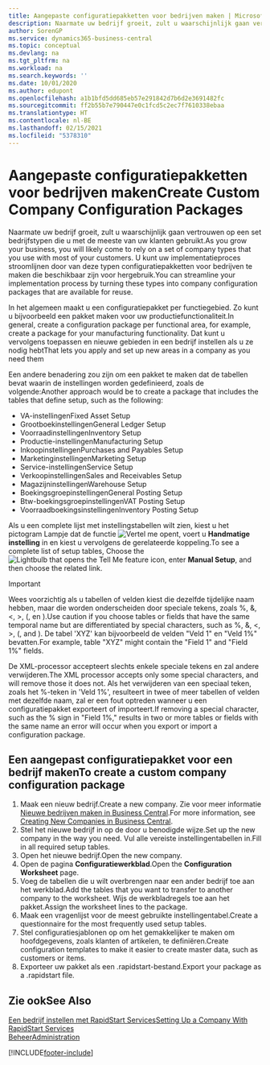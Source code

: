 ```yaml
---
title: Aangepaste configuratiepakketten voor bedrijven maken | Microsoft Docs
description: Naarmate uw bedrijf groeit, zult u waarschijnlijk gaan vertrouwen op een set bedrijfstypen die u met de meeste van uw klanten gebruikt. U kunt uw implementatieproces stroomlijnen door van deze typen configuratiepakketten voor bedrijven te maken die beschikbaar zijn voor hergebruik.
author: SorenGP
ms.service: dynamics365-business-central
ms.topic: conceptual
ms.devlang: na
ms.tgt_pltfrm: na
ms.workload: na
ms.search.keywords: ''
ms.date: 10/01/2020
ms.author: edupont
ms.openlocfilehash: a1b1bfd5dd685eb57e291842d7b6d2e3691482fc
ms.sourcegitcommit: ff2b55b7e790447e0c1fcd5c2ec7f7610338ebaa
ms.translationtype: HT
ms.contentlocale: nl-BE
ms.lasthandoff: 02/15/2021
ms.locfileid: "5378310"
---
```

# <a name="create-custom-company-configuration-packages"></a><span data-ttu-id="5670d-104">Aangepaste configuratiepakketten voor bedrijven maken</span><span class="sxs-lookup"><span data-stu-id="5670d-104">Create Custom Company Configuration Packages</span></span>
<span data-ttu-id="5670d-105">Naarmate uw bedrijf groeit, zult u waarschijnlijk gaan vertrouwen op een set bedrijfstypen die u met de meeste van uw klanten gebruikt.</span><span class="sxs-lookup"><span data-stu-id="5670d-105">As you grow your business, you will likely come to rely on a set of company types that you use with most of your customers.</span></span> <span data-ttu-id="5670d-106">U kunt uw implementatieproces stroomlijnen door van deze typen configuratiepakketten voor bedrijven te maken die beschikbaar zijn voor hergebruik.</span><span class="sxs-lookup"><span data-stu-id="5670d-106">You can streamline your implementation process by turning these types into company configuration packages that are available for reuse.</span></span>  

<span data-ttu-id="5670d-107">In het algemeen maakt u een configuratiepakket per functiegebied. Zo kunt u bijvoorbeeld een pakket maken voor uw productiefunctionaliteit.</span><span class="sxs-lookup"><span data-stu-id="5670d-107">In general, create a configuration package per functional area, for example, create a package for your manufacturing functionality.</span></span> <span data-ttu-id="5670d-108">Dat kunt u vervolgens toepassen en nieuwe gebieden in een bedrijf instellen als u ze nodig hebt</span><span class="sxs-lookup"><span data-stu-id="5670d-108">That lets you apply and set up new areas in a company as you need them</span></span>  

<span data-ttu-id="5670d-109">Een andere benadering zou zijn om een pakket te maken dat de tabellen bevat waarin de instellingen worden gedefinieerd, zoals de volgende:</span><span class="sxs-lookup"><span data-stu-id="5670d-109">Another approach would be to create a package that includes the tables that define setup, such as the following:</span></span>  

-   <span data-ttu-id="5670d-110">VA-instellingen</span><span class="sxs-lookup"><span data-stu-id="5670d-110">Fixed Asset Setup</span></span>  
-   <span data-ttu-id="5670d-111">Grootboekinstellingen</span><span class="sxs-lookup"><span data-stu-id="5670d-111">General Ledger Setup</span></span>  
-   <span data-ttu-id="5670d-112">Voorraadinstellingen</span><span class="sxs-lookup"><span data-stu-id="5670d-112">Inventory Setup</span></span>  
-   <span data-ttu-id="5670d-113">Productie-instellingen</span><span class="sxs-lookup"><span data-stu-id="5670d-113">Manufacturing Setup</span></span>  
-   <span data-ttu-id="5670d-114">Inkoopinstellingen</span><span class="sxs-lookup"><span data-stu-id="5670d-114">Purchases and Payables Setup</span></span>  
-   <span data-ttu-id="5670d-115">Marketinginstellingen</span><span class="sxs-lookup"><span data-stu-id="5670d-115">Marketing Setup</span></span>  
-   <span data-ttu-id="5670d-116">Service-instellingen</span><span class="sxs-lookup"><span data-stu-id="5670d-116">Service Setup</span></span>  
-   <span data-ttu-id="5670d-117">Verkoopinstellingen</span><span class="sxs-lookup"><span data-stu-id="5670d-117">Sales and Receivables Setup</span></span>  
-   <span data-ttu-id="5670d-118">Magazijninstellingen</span><span class="sxs-lookup"><span data-stu-id="5670d-118">Warehouse Setup</span></span>  
-   <span data-ttu-id="5670d-119">Boekingsgroepinstellingen</span><span class="sxs-lookup"><span data-stu-id="5670d-119">General Posting Setup</span></span>  
-   <span data-ttu-id="5670d-120">Btw-boekingsgroepinstellingen</span><span class="sxs-lookup"><span data-stu-id="5670d-120">VAT Posting Setup</span></span>  
-   <span data-ttu-id="5670d-121">Voorraadboekingsinstellingen</span><span class="sxs-lookup"><span data-stu-id="5670d-121">Inventory Posting Setup</span></span>  

<span data-ttu-id="5670d-122">Als u een complete lijst met instellingstabellen wilt zien, kiest u het pictogram Lampje dat de functie ![Vertel me opent](media/ui-search/search_small.png "Vertel me wat u wilt doen"), voert u **Handmatige instelling** in en kiest u vervolgens de gerelateerde koppeling.</span><span class="sxs-lookup"><span data-stu-id="5670d-122">To see a complete list of setup tables, Choose the ![Lightbulb that opens the Tell Me feature](media/ui-search/search_small.png "Tell me what you want to do") icon, enter **Manual Setup**, and then choose the related link.</span></span>  

> [!IMPORTANT]
> <span data-ttu-id="5670d-123">Wees voorzichtig als u tabellen of velden kiest die dezelfde tijdelijke naam hebben, maar die worden onderscheiden door speciale tekens, zoals %, &, <, >, (, en ).</span><span class="sxs-lookup"><span data-stu-id="5670d-123">Use caution if you choose tables or fields that have the same temporal name but are differentiated by special characters, such as %, &, <, >, (, and ).</span></span> <span data-ttu-id="5670d-124">De tabel 'XYZ' kan bijvoorbeeld de velden "Veld 1" en "Veld 1%" bevatten.</span><span class="sxs-lookup"><span data-stu-id="5670d-124">For example, table "XYZ" might contain the "Field 1" and "Field 1%" fields.</span></span>
>
> <span data-ttu-id="5670d-125">De XML-processor accepteert slechts enkele speciale tekens en zal andere verwijderen.</span><span class="sxs-lookup"><span data-stu-id="5670d-125">The XML processor accepts only some special characters, and will remove those it does not.</span></span> <span data-ttu-id="5670d-126">Als het verwijderen van een speciaal teken, zoals het %-teken in 'Veld 1%', resulteert in twee of meer tabellen of velden met dezelfde naam, zal er een fout optreden wanneer u een configuratiepakket exporteert of importeert.</span><span class="sxs-lookup"><span data-stu-id="5670d-126">If removing a special character, such as the % sign in "Field 1%," results in two or more tables or fields with the same name an error will occur when you export or import a configuration package.</span></span>

## <a name="to-create-a-custom-company-configuration-package"></a><span data-ttu-id="5670d-127">Een aangepast configuratiepakket voor een bedrijf maken</span><span class="sxs-lookup"><span data-stu-id="5670d-127">To create a custom company configuration package</span></span>  
1.  <span data-ttu-id="5670d-128">Maak een nieuw bedrijf.</span><span class="sxs-lookup"><span data-stu-id="5670d-128">Create a new company.</span></span> <span data-ttu-id="5670d-129">Zie voor meer informatie [Nieuwe bedrijven maken in Business Central](about-new-company.md).</span><span class="sxs-lookup"><span data-stu-id="5670d-129">For more information, see [Creating New Companies in Business Central](about-new-company.md).</span></span>  
3.  <span data-ttu-id="5670d-130">Stel het nieuwe bedrijf in op de door u benodigde wijze.</span><span class="sxs-lookup"><span data-stu-id="5670d-130">Set up the new company in the way you need.</span></span> <span data-ttu-id="5670d-131">Vul alle vereiste instellingentabellen in.</span><span class="sxs-lookup"><span data-stu-id="5670d-131">Fill in all required setup tables.</span></span>  
4.  <span data-ttu-id="5670d-132">Open het nieuwe bedrijf.</span><span class="sxs-lookup"><span data-stu-id="5670d-132">Open the new company.</span></span>
5. <span data-ttu-id="5670d-133">Open de pagina **Configuratiewerkblad**.</span><span class="sxs-lookup"><span data-stu-id="5670d-133">Open the **Configuration Worksheet** page.</span></span>  
6.  <span data-ttu-id="5670d-134">Voeg de tabellen die u wilt overbrengen naar een ander bedrijf toe aan het werkblad.</span><span class="sxs-lookup"><span data-stu-id="5670d-134">Add the tables that you want to transfer to another company to the worksheet.</span></span> <span data-ttu-id="5670d-135">Wijs de werkbladregels toe aan het pakket.</span><span class="sxs-lookup"><span data-stu-id="5670d-135">Assign the worksheet lines to the package.</span></span>  
7.  <span data-ttu-id="5670d-136">Maak een vragenlijst voor de meest gebruikte instellingentabel.</span><span class="sxs-lookup"><span data-stu-id="5670d-136">Create a questionnaire for the most frequently used setup tables.</span></span>  
8.  <span data-ttu-id="5670d-137">Stel configuratiesjablonen op om het gemakkelijker te maken om hoofdgegevens, zoals klanten of artikelen, te definiëren.</span><span class="sxs-lookup"><span data-stu-id="5670d-137">Create configuration templates to make it easier to create master data, such as customers or items.</span></span>  
9.  <span data-ttu-id="5670d-138">Exporteer uw pakket als een .rapidstart-bestand.</span><span class="sxs-lookup"><span data-stu-id="5670d-138">Export your package as a .rapidstart file.</span></span>  

## <a name="see-also"></a><span data-ttu-id="5670d-139">Zie ook</span><span class="sxs-lookup"><span data-stu-id="5670d-139">See Also</span></span>  
[<span data-ttu-id="5670d-140">Een bedrijf instellen met RapidStart Services</span><span class="sxs-lookup"><span data-stu-id="5670d-140">Setting Up a Company With RapidStart Services</span></span>](admin-set-up-a-company-with-rapidstart.md)  
[<span data-ttu-id="5670d-141">Beheer</span><span class="sxs-lookup"><span data-stu-id="5670d-141">Administration</span></span>](admin-setup-and-administration.md)


[!INCLUDE[footer-include](includes/footer-banner.md)]